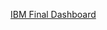 [IBM Final Dashboard](https://us1.ca.analytics.ibm.com/bi/?perspective=dashboard&pathRef=.my_folders%2FFinal%2BDashboard&action=view&mode=dashboard&subView=model00000190a41cd271_00000000)
